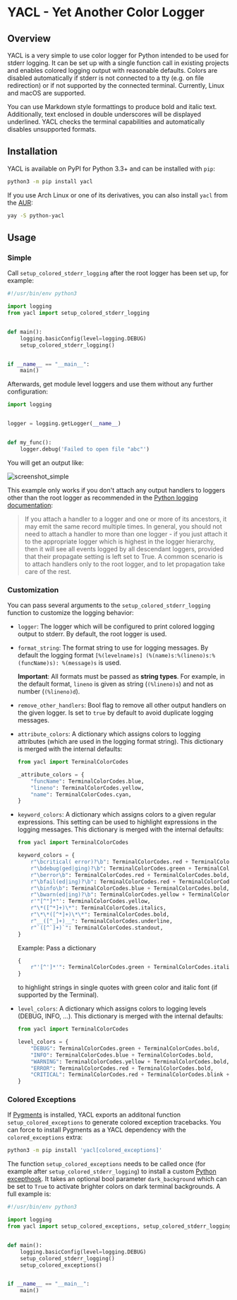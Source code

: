 # YACL - Yet Another Color Logger

## Overview

YACL is a very simple to use color logger for Python intended to be used for stderr logging. It can be set up with a
single function call in existing projects and enables colored logging output with reasonable defaults. Colors are
disabled automatically if stderr is not connected to a tty (e.g. on file redirection) or if not supported by the
connected terminal. Currently, Linux and macOS are supported.

You can use Markdown style formattings to produce bold and italic text. Additionally, text enclosed in double
underscores will be displayed underlined. YACL checks the terminal capabilities and automatically disables unsupported
formats.

## Installation

YACL is available on PyPI for Python 3.3+ and can be installed with `pip`:

```bash
python3 -m pip install yacl
```

If you use Arch Linux or one of its derivatives, you can also install `yacl` from the
[AUR](https://aur.archlinux.org/packages/python-yacl/):

```bash
yay -S python-yacl
```

## Usage

### Simple

Call ``setup_colored_stderr_logging`` after the root logger has been set up, for example:

```python
#!/usr/bin/env python3

import logging
from yacl import setup_colored_stderr_logging


def main():
    logging.basicConfig(level=logging.DEBUG)
    setup_colored_stderr_logging()


if __name__ == "__main__":
    main()
```

Afterwards, get module level loggers and use them without any further configuration:

```python
import logging


logger = logging.getLogger(__name__)


def my_func():
    logger.debug('Failed to open file "abc"')
```

You will get an output like:

![screenshot_simple](https://raw.githubusercontent.com/IngoMeyer441/yacl/master/simple.png)

This example only works if you don't attach any output handlers to loggers other than the root logger as recommended in
the [Python logging documentation](https://docs.python.org/3/library/logging.html):

> If you attach a handler to a logger and one or more of its ancestors, it may emit the same record multiple times. In
> general, you should not need to attach a handler to more than one logger - if you just attach it to the appropriate
> logger which is highest in the logger hierarchy, then it will see all events logged by all descendant loggers,
> provided that their propagate setting is left set to True. A common scenario is to attach handlers only to the root
> logger, and to let propagation take care of the rest.

### Customization

You can pass several arguments to the `setup_colored_stderr_logging` function to customize the logging behavior:

- `logger`: The logger which will be configured to print colored logging output to stderr. By default, the root logger
  is used.

- `format_string`: The format string to use for logging messages. By default the logging format
  `[%(levelname)s] (%(name)s:%(lineno)s:%(funcName)s): %(message)s` is used.

  **Important**: All formats must be passed as **string types**. For example, in the default format, ``lineno`` is given
  as string (`(%lineno)s`) and not as number (`(%lineno)d`).

- `remove_other_handlers`: Bool flag to remove all other output handlers on the given logger. Is set to `true` by
  default to avoid duplicate logging messages.

- `attribute_colors`: A dictionary which assigns colors to logging attributes (which are used in the logging format
  string). This dictionary is merged with the internal defaults:

  ```python
  from yacl import TerminalColorCodes

  _attribute_colors = {
      "funcName": TerminalColorCodes.blue,
      "lineno": TerminalColorCodes.yellow,
      "name": TerminalColorCodes.cyan,
  }
  ```

- `keyword_colors`: A dictionary which assigns colors to a given regular expressions. This setting can be used to
  highlight expressions in the logging messages. This dictionary is merged with the internal defaults:

  ```python
  from yacl import TerminalColorCodes

  keyword_colors = {
      r"\bcritical( error)?\b": TerminalColorCodes.red + TerminalColorCodes.blink + TerminalColorCodes.bold,
      r"\bdebug(ged|ging)?\b": TerminalColorCodes.green + TerminalColorCodes.bold,
      r"\berror\b": TerminalColorCodes.red + TerminalColorCodes.bold,
      r"\bfail(ed|ing)?\b": TerminalColorCodes.red + TerminalColorCodes.bold,
      r"\binfo\b": TerminalColorCodes.blue + TerminalColorCodes.bold,
      r"\bwarn(ed|ing)?\b": TerminalColorCodes.yellow + TerminalColorCodes.bold,
      r'"[^"]*"': TerminalColorCodes.yellow,
      r"\*([^*]+)\*": TerminalColorCodes.italics,
      r"\*\*([^*]+)\*\*": TerminalColorCodes.bold,
      r"__([^_]+)__": TerminalColorCodes.underline,
      r"`([^`]+)`": TerminalColorCodes.standout,
  }
  ```

  Example: Pass a dictionary

  ```python
  {
      r"'[^']*'": TerminalColorCodes.green + TerminalColorCodes.italics,
  }
  ```

  to highlight strings in single quotes with green color and italic font (if supported by the Terminal).

- `level_colors`: A dictionary which assigns colors to logging levels (DEBUG, INFO, ...). This dictionary is merged with
  the internal defaults:

  ```python
  from yacl import TerminalColorCodes

  level_colors = {
      "DEBUG": TerminalColorCodes.green + TerminalColorCodes.bold,
      "INFO": TerminalColorCodes.blue + TerminalColorCodes.bold,
      "WARNING": TerminalColorCodes.yellow + TerminalColorCodes.bold,
      "ERROR": TerminalColorCodes.red + TerminalColorCodes.bold,
      "CRITICAL": TerminalColorCodes.red + TerminalColorCodes.blink + TerminalColorCodes.bold,
  }
  ```

### Colored Exceptions

If [Pygments](https://pypi.org/project/Pygments/) is installed, YACL exports an additonal function
`setup_colored_exceptions` to generate colored exception tracebacks. You can force to install Pygments as a YACL
dependency with the `colored_exceptions` extra:

```bash
python3 -m pip install 'yacl[colored_exceptions]'
```

The function `setup_colored_exceptions` needs to be called once (for example after `setup_colored_stderr_logging`) to
install a custom [Python excepthook](https://docs.python.org/3/library/sys.html#sys.excepthook). It takes an optional
bool parameter `dark_background` which can be set to `True` to activate brighter colors on dark terminal backgrounds. A
full example is:

```python
#!/usr/bin/env python3

import logging
from yacl import setup_colored_exceptions, setup_colored_stderr_logging


def main():
    logging.basicConfig(level=logging.DEBUG)
    setup_colored_stderr_logging()
    setup_colored_exceptions()


if __name__ == "__main__":
    main()
```

